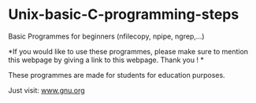 # Unix-basic-C-programming-steps
Basic Programmes for beginners (nfilecopy, npipe, ngrep,...)

*If you would like to use these programmes, please make sure to mention this webpage by giving a link to this webpage. Thank you ! *

These programmes are made for students for education purposes. 

Just visit: www.gnu.org
